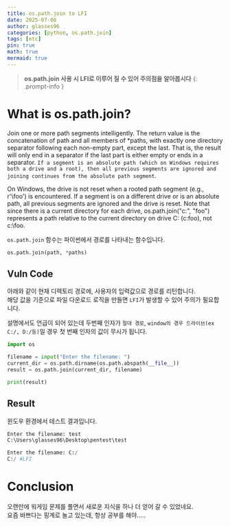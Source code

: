 ```yaml
---
title: os.path.join to LFI
date: 2025-07-08
author: glasses96
categories: [python, os.path.join]
tags: [etc]
pin: true
math: true
mermaid: true
---
```



> **os.path.join 사용 시 LFI로 이루어 질 수 있어 주의점을 알아봅시다**
{: .prompt-info }


# What is os.path.join?
Join one or more path segments intelligently. The return value is the concatenation of path and all members of *paths, with exactly one directory separator following each non-empty part, except the last. That is, the result will only end in a separator if the last part is either empty or ends in a separator. `If a segment is an absolute path (which on Windows requires both a drive and a root), then all previous segments are ignored and joining continues from the absolute path segment`.

On Windows, the drive is not reset when a rooted path segment (e.g., r'\foo') is encountered. If a segment is on a different drive or is an absolute path, all previous segments are ignored and the drive is reset. Note that since there is a current directory for each drive, os.path.join("c:", "foo") represents a path relative to the current directory on drive C: (c:foo), not c:\foo.

`os.path.join` 함수는 파이썬에서 경로를 나타내는 함수입니다.

```py
os.path.join(path, *paths)
```


## Vuln Code
아래와 같이 현재 디렉토리 경로에, 사용자의 입력값으로 경로를 리턴합니다.  
해당 값을 기준으로 파일 다운로드 로직을 만들면 `LFI`가 발생할 수 있어 주의가 필요합니다.

설명에서도 언급이 되어 있는데 두번째 인자가 `절대 경로`, `window의 경우 드라이브(ex C:/, D:/등)`일 경우 첫 번째 인자의 값이 무시가 됩니다.

```py
import os

filename = input("Enter the filename: ")
current_dir = os.path.dirname(os.path.abspath(__file__))
result = os.path.join(current_dir, filename)

print(result)
```

## Result
윈도우 환경에서 테스트 결과입니다. 

```py
Enter the filename: test
C:\Users\glasses96\Desktop\pentest\test

Enter the filename: C:/
C:/ #LFI
```

# Conclusion
오랜만에 워게임 문제를 풀면서 새로운 지식을 하나 더 얻어 갈 수 있었네요.  
요즘 바쁘다는 핑계로 놀고 있는데, 항상 공부를 해야.....